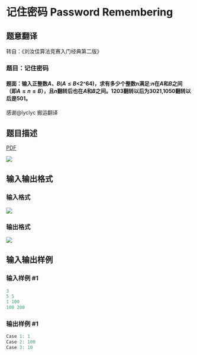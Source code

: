 # 记住密码 Password Remembering

## 题意翻译

转自：《刘汝佳算法竞赛入门经典第二版》

### 题目：记住密码

#### 题面：输入正整数$A$、$B(A \le B<$2^64$)$，求有多少个整数n满足:$n$在$A$和$B$之间（即$A \le n \le B$），且$n$翻转后也在$A$和$B$之间。1203翻转以后为3021,1050翻转以后是501。

感谢@lyclyc 搬运翻译

## 题目描述

[problemUrl]: https://uva.onlinejudge.org/index.php?option=com_onlinejudge&Itemid=8&category=244&page=show_problem&problem=3364

[PDF](https://uva.onlinejudge.org/external/122/p12212.pdf)

![](https://cdn.luogu.com.cn/upload/vjudge_pic/UVA12212/101fa5b388ace2c4535f852cf45ebfcd66ac2002.png)

## 输入输出格式

### 输入格式

![](https://cdn.luogu.com.cn/upload/vjudge_pic/UVA12212/520d47a82d6603a1e16558b24a6a0ea3947450fb.png)

### 输出格式

![](https://cdn.luogu.com.cn/upload/vjudge_pic/UVA12212/ab890f910eb5521af91383150e32e0529dd18254.png)

## 输入输出样例

### 输入样例 #1

```cpp
3
5 5
1 100
100 200
```


### 输出样例 #1

```cpp
Case 1: 1
Case 2: 100
Case 3: 10
```


